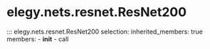 
# elegy.nets.resnet.ResNet200

::: elegy.nets.resnet.ResNet200
    selection:
        inherited_members: true
        members:
            - __init__
            - call
        